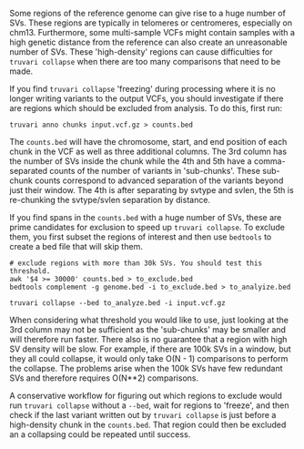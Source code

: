 Some regions of the reference genome can give rise to a huge number of SVs. These regions are typically in telomeres or centromeres, especially on chm13. Furthermore, some multi-sample VCFs might contain samples with a high genetic distance from the reference can also create an unreasonable number of SVs. These 'high-density' regions can cause difficulties for `truvari collapse` when there are too many comparisons that need to be made.

If you find `truvari collapse` 'freezing' during processing where it is no longer writing variants to the output VCFs, you should investigate if there are regions which should be excluded from analysis. To do this, first run:

```
truvari anno chunks input.vcf.gz > counts.bed
```

The `counts.bed` will have the chromosome, start, and end position of each chunk in the VCF as well as three additional columns. The 3rd column has the number of SVs inside the chunk while the 4th and 5th have a comma-separated counts of the number of variants in 'sub-chunks'. These sub-chunk counts correspond to advanced separation of the variants beyond just their window. The 4th is after separating by svtype and svlen, the 5th is re-chunking the svtype/svlen separation by distance.

If you find spans in the `counts.bed` with a huge number of SVs, these are prime candidates for exclusion to speed up `truvari collapse`. To exclude them, you first subset the regions of interest and then use `bedtools` to create a bed file that will skip them.

```
# exclude regions with more than 30k SVs. You should test this threshold.
awk '$4 >= 30000' counts.bed > to_exclude.bed
bedtools complement -g genome.bed -i to_exclude.bed > to_analyize.bed

truvari collapse --bed to_analyze.bed -i input.vcf.gz
```

When considering what threshold you would like to use, just looking at the 3rd column may not be sufficient as the 'sub-chunks' may be smaller and will therefore run faster. There also is no guarantee that a region with high SV density will be slow. For example, if there are 100k SVs in a window, but they all could collapse, it would only take O(N - 1) comparisons to perform the collapse. The problems arise when the 100k SVs have few redundant SVs and therefore requires O(N**2) comparisons.

A conservative workflow for figuring out which regions to exclude would run `truvari collapse` without a `--bed`, wait for regions to 'freeze', and then check if the last variant written out by `truvari collapse` is just before a high-density chunk in the `counts.bed`. That region could then be excluded an a collapsing could be repeated until success. 